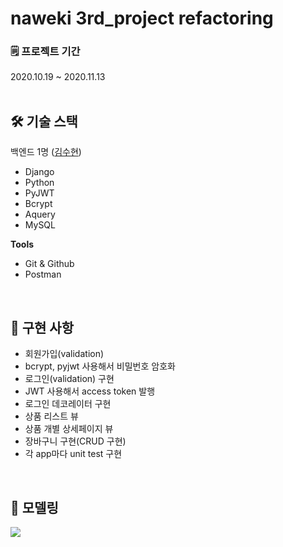 # naweki 3rd_project refactoring

### 🗒 프로젝트 기간 

2020.10.19 ~ 2020.11.13
<br />
<br />

## 🛠 기술 스택
백엔드 1명 ([김수현](https://velog.io/@finelinefe/NIKE-%ED%94%84%EB%A1%9C%EC%A0%9D%ED%8A%B8-3%EC%B0%A8-%EB%A6%AC%ED%8C%A9%ED%86%A0%EB%A7%81-%ED%9B%84%EA%B8%B0))
- Django
- Python
- PyJWT
- Bcrypt
- Aquery
- MySQL

**Tools**
- Git & Github
- Postman

<br />

## 📌 구현 사항

- 회원가입(validation)
- bcrypt, pyjwt 사용해서 비밀번호 암호화
- 로그인(validation) 구현
- JWT 사용해서 access token 발행
- 로그인 데코레이터 구현
- 상품 리스트 뷰
- 상품 개별 상세페이지 뷰
- 장바구니 구현(CRUD 구현)
- 각 app마다 unit test 구현

<br />

## 🔗 모델링
![](https://images.velog.io/images/finelinefe/post/c7ed1e86-62fc-400e-99b2-1bfd39b87da4/Screenshot%202020-11-16%20at%2016.38.22.png)

